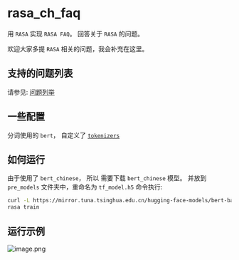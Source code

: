 # rasa_ch_faq
用 `RASA` 实现 `RASA FAQ`。 回答关于 `RASA` 的问题。

欢迎大家多提 `RASA` 相关的问题，我会补充在这里。


## 支持的问题列表
请参见: [问题列举](./data/nlu/rasa_faq.yml)

## 一些配置
分词使用的 `bert`， 自定义了 [`tokenizers`](./piplines/tokenizers.py) 

## 如何运行
由于使用了 `bert_chinese`， 所以 需要下载 `bert_chinese` 模型。
并放到 `pre_models` 文件夹中，重命名为 `tf_model.h5`
命令执行:
```bash
curl -L https://mirror.tuna.tsinghua.edu.cn/hugging-face-models/bert-base-chinese-tf_model.h5 -o pre_models/tf_model.h5
rasa train
``` 

## 运行示例
![image.png](https://i.loli.net/2021/01/25/WndRk2ahfeI4i38.png)
